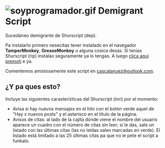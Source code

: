 ![soyprogramador.gif](http://i.imgur.com/TGwrr7T.gif)
Demigrant Script
================

Sucedáneo demigrante de Shurscript (dep).

Pa instalarlo primero nesecitas tener instalado en el navegador **TamperMonkey**, **GreaseMonkey** o alguna cosica desas. Si tenías Shurscript (rip) instalao seguramente ya lo tengas. A luego [clica aquí premoh](https://github.com/cerdosaurio/demigrantscript/raw/master/demigrantscript.user.js) e ya.

Comentemos amistosamente este script en [cascalanuez@outlook.com](mailto:cascalanuez@outlook.com).

<h2>¿Y pa ques esto?</h2>

Incluye las siguientes carasterízticas del Shurscript (inri) por el momento:

* Avisa si hay nuevos mensajes en el hilo con el botón verde aquel de "Hay x nuevos posts" y el asterisco en el título de la página.
* Avisos de citas: al lado de la cajita donde viene el nombre del usuario aparece un cuadro con el número de citas sin leer; si le das, sale un listado con las últimas citas (las no leídas salen marcadas en verde). El listado está limitado a las 25 últimas citas pa que no le pete el script a funkalo.
